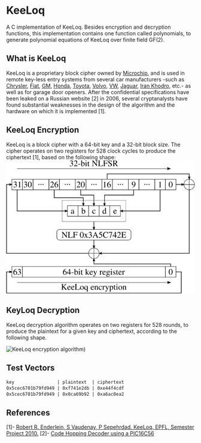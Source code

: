 # KeeLoq
A C implementation of KeeLoq. Besides encryption and decryption functions, this implementation contains one function called polynomials,
to generate polynomial equations of KeeLoq over finite field GF(2).

## What is KeeLoq
KeeLoq is a proprietary block cipher owned by [Microchip](https://www.microchip.com/), and is used in remote key-less entry systems from several car manufacturers -such as [Chrysler](https://www.chrysler.com/), [Fiat](https://www.fiat.com/), [GM](https://www.gm.com/), [Honda](https://www.honda.com/), [Toyota](https://www.toyota.com/), [Volvo](https://www.volvocars.com/intl), [VW](https://www.vw.com/), [Jaguar](https://www.jaguar.com/index.html), [Iran Khodro](https://www.ikco.ir/en/), etc.- as well as for garage door openers. After the confidential specifications have been leaked on a Russian website [2] in 2006, several cryptanalysts have found substantial weaknesses in the design of the algorithm and the hardware on which it is implemented [1]. 

## KeeLoq Encryption
KeeLoq is a block cipher with a 64-bit key and a 32-bit block size. The cipher operates on two registers for 528 clock cycles to produce the ciphertext [1], based on the following shape: 
![KeeLoq encryption algorithm)](./Pictures/KeeLoq-Encryption.svg)


## KeyLoq Decryption
KeeLoq decryption algorithm operates on two registers for 528 rounds, to produce the plaintext for a given key and ciphertext, according to the following shape. 

![KeeLoq encryption algorithm)](./Pictures/KeeLoq-Dncryption.svg)
## Test Vectors

```
key                | plaintext  | ciphertext 
0x5cec6701b79fd949 | 0xf741e2db | 0xe44f4cdf
0x5cec6701b79fd949 | 0x0ca69b92 | 0xa6ac0ea2                                  
```
###

## References
[1]- [Robert R. Enderlein, S Vaudenay, P Sepehrdad. KeeLoq. EPFL, Semester Project 2010.](http://www.e7n.ch/data/e10.pdf)
[2]- [Code Hopping Decoder using a PIC16C56](http://keeloq.narod.ru/decryption.pdf)